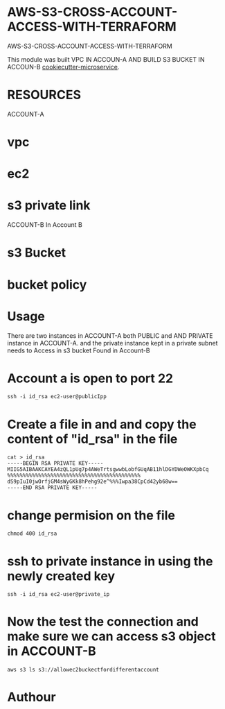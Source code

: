 # AWS-S3-CROSS-ACCOUNT-ACCESS-WITH-TERRAFORM
AWS-S3-CROSS-ACCOUNT-ACCESS-WITH-TERRAFORM

This module was built VPC IN ACCOUN-A AND BUILD S3 BUCKET IN ACCOUN-B [cookiecutter-microservice](https://github.com/Bkoji1150/AWS-S3-CROSS-ACCOUNT-ACCESS-WITH-TERRAFORM).


# RESOURCES
ACCOUNT-A

# vpc
# ec2
# s3 private link

ACCOUNT-B
In Account B 
# s3 Bucket
# bucket policy

# Usage
There are two instances in ACCOUNT-A both PUBLIC and AND PRIVATE instance in ACCOUNT-A. 
and the private instance kept in a private subnet needs to Access in s3 bucket Found in Account-B

# Account a is open to port 22
```hcl
ssh -i id_rsa ec2-user@publicIpp
```
# Create a file in and and copy the content of "id_rsa" in the file
```hcl
cat > id_rsa 
-----BEGIN RSA PRIVATE KEY-----
MIIG5AIBAAKCAYEA4zQL1pUg7p4AWeTrtsgwwbLobfGUqAB11hlDGYDWeOWKXpbCq
%%%%%%%%%%%%%%%%%%%%%%%%%%%%%%%%%%%%%%%%%%%
dS9pIuI0jwOrfjGM4sWyGKk8hPehg92e^%%%Iwpa38CpCd42yb68w==
-----END RSA PRIVATE KEY-----
```
# change permision on the file
```hcl
chmod 400 id_rsa
```
# ssh to private instance in using the newly created key
```hcl
ssh -i id_rsa ec2-user@private_ip
```

# Now the test the connection and make sure we can access s3 object in ACCOUNT-B
```hcl
aws s3 ls s3://allowec2buckectfordifferentaccount 
```

# Authour 
